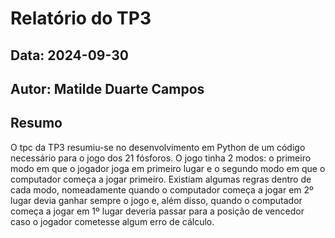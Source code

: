# Relatório do TP3
## Data: 2024-09-30
## Autor: Matilde Duarte Campos
## Resumo
O tpc da TP3 resumiu-se no desenvolvimento em Python de um código necessário para o jogo dos 21 fósforos. O jogo tinha 2 modos: o primeiro modo em que o jogador joga em primeiro lugar e o segundo modo em que o computador começa a jogar primeiro. Existiam algumas regras dentro de cada modo, nomeadamente quando o computador começa a jogar em 2º lugar devia ganhar sempre o jogo e, além disso, quando o computador começa a jogar em 1º lugar deveria passar para a posição de vencedor caso o jogador cometesse algum erro de cálculo.
